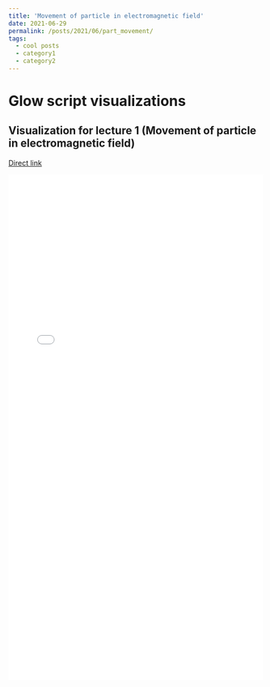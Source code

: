 ```yaml
---
title: 'Movement of particle in electromagnetic field'
date: 2021-06-29
permalink: /posts/2021/06/part_movement/
tags:
  - cool posts
  - category1
  - category2
---
```


# Glow script visualizations

## Visualization for lecture 1 (Movement of particle in electromagnetic field)

[Direct link](https://www.glowscript.org/#/user/Gordonice/folder/PhysTechAccelLections/program/Lec01pipe)

<iframe src="/files/glowscript/Lec01pipe.html" style="width: 100%; height: 1000px;border: none;"></iframe>

[comment]: <> (<iframe src="/files/glowscript/Lec01pipe.html" width="500" height="500"></iframe>)
